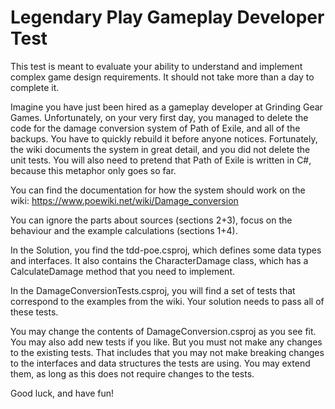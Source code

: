 # Legendary Play Gameplay Developer Test

This test is meant to evaluate your ability to understand and implement complex game design requirements.
It should not take more than a day to complete it.

Imagine you have just been hired as a gameplay developer at Grinding Gear Games. Unfortunately, on your
very first day, you managed to delete the code for the damage conversion system of Path of Exile, and all
of the backups.
You have to quickly rebuild it before anyone notices. Fortunately, the wiki documents the system in great
detail, and you did not delete the unit tests.
You will also need to pretend that Path of Exile is written in C#, because this metaphor only goes so far.


You can find the documentation for how the system should work on the wiki:
https://www.poewiki.net/wiki/Damage_conversion

You can ignore the parts about sources (sections 2+3), focus on the behaviour and the example calculations
(sections 1+4).

In the Solution, you find the tdd-poe.csproj, which defines some data types and interfaces.
It also contains the CharacterDamage class, which has a CalculateDamage method that you need to implement.

In the DamageConversionTests.csproj, you will find a set of tests that correspond to the examples from the wiki.
Your solution needs to pass all of these tests.

You may change the contents of DamageConversion.csproj as you see fit. You may also add new tests if you like.
But you must not make any changes to the existing tests. That includes that you may not make breaking changes
to the interfaces and data structures the tests are using. You may extend them, as long as this does not require
changes to the tests.

Good luck, and have fun!

